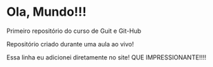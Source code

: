# Ola, Mundo!!!
 Primeiro repositório do curso de Guit e Git-Hub


Repositório criado durante uma aula ao vivo!

Essa linha eu adicionei diretamente no site! QUE IMPRESSIONANTE!!!!
